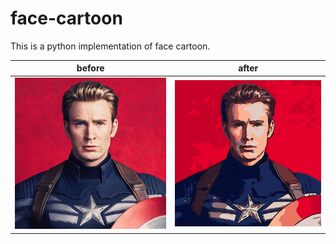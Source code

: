 # face-cartoon
This is a python implementation of face cartoon.

before             |  after
:-------------------------:|:-------------------------:
![](https://github.com/samrere/face-cartoon/blob/main/images/captain.jpg)  |  ![](https://github.com/samrere/face-cartoon/blob/main/images/cartoon.jpg)  
